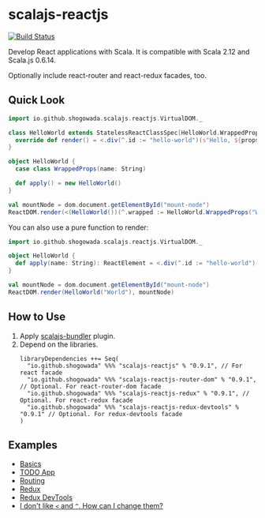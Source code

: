 # scalajs-reactjs

[![Build Status](https://travis-ci.org/shogowada/scalajs-reactjs.svg?branch=master)](https://travis-ci.org/shogowada/scalajs-reactjs)

Develop React applications with Scala. It is compatible with Scala 2.12 and Scala.js 0.6.14.

Optionally include react-router and react-redux facades, too.

## Quick Look

```scala
import io.github.shogowada.scalajs.reactjs.VirtualDOM._

class HelloWorld extends StatelessReactClassSpec[HelloWorld.WrappedProps] {
  override def render() = <.div(^.id := "hello-world")(s"Hello, ${props.wrapped.name}!")
}

object HelloWorld {
  case class WrappedProps(name: String)

  def apply() = new HelloWorld()
}

val mountNode = dom.document.getElementById("mount-node")
ReactDOM.render(<(HelloWorld())(^.wrapped := HelloWorld.WrappedProps("World"))(), mountNode)
```

You can also use a pure function to render:

```scala
import io.github.shogowada.scalajs.reactjs.VirtualDOM._

object HelloWorld {
  def apply(name: String): ReactElement = <.div(^.id := "hello-world")(s"Hello, ${name}!")
}

val mountNode = dom.document.getElementById("mount-node")
ReactDOM.render(HelloWorld("World"), mountNode)
```

## How to Use

1. Apply [scalajs-bundler](https://scalacenter.github.io/scalajs-bundler/getting-started.html) plugin.
2. Depend on the libraries.
   ```
   libraryDependencies ++= Seq(
     "io.github.shogowada" %%% "scalajs-reactjs" % "0.9.1", // For react facade
     "io.github.shogowada" %%% "scalajs-reactjs-router-dom" % "0.9.1", // Optional. For react-router-dom facade
     "io.github.shogowada" %%% "scalajs-reactjs-redux" % "0.9.1", // Optional. For react-redux facade
     "io.github.shogowada" %%% "scalajs-reactjs-redux-devtools" % "0.9.1" // Optional. For redux-devtools facade
   )
   ```

## Examples

- [Basics](./example)
- [TODO App](./example/todo-app/src/main/scala/io/github/shogowada/scalajs/reactjs/example/todoapp/Main.scala)
- [Routing](./example/routing/src/main/scala/io/github/shogowada/scalajs/reactjs/example/routing/Main.scala)
- [Redux](./example/todo-app-redux/src/main/scala/io/github/shogowada/scalajs/reactjs/example/todoappredux)
- [Redux DevTools](./example/redux-devtools/src/main/scala/io/github/shogowada/scalajs/reactjs/example/redux/devtools/Main.scala)
- [I don't like `<` and `^`. How can I change them?](./example/custom-virtual-dom)
